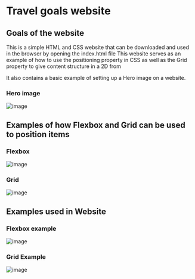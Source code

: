 # Travel goals website

## Goals of the website

This is a simple HTML and CSS website that can be downloaded and used in the browser by opening the index.html file
This website serves as an example of how to use the positioning property in CSS as well as the Grid property to give content structure in a 2D from

It also contains a basic example of setting up a Hero image on a website.

### Hero image

![image](https://github.com/originalsk01/travel-goals-website/assets/46004600/799ab02d-8a39-4fbc-b42a-3e853e9aaff3)


## Examples of how Flexbox and Grid can be used to position items

### Flexbox

![image](https://github.com/originalsk01/travel-goals-website/assets/46004600/cd839120-2ebc-41c8-a24e-0cf39ad256ff)

### Grid

![image](https://github.com/originalsk01/travel-goals-website/assets/46004600/3ded0e5c-5b9c-4f9f-a2c7-dee4db1791e1)

## Examples used in Website

### Flexbox example

![image](https://github.com/originalsk01/travel-goals-website/assets/46004600/59df4490-94a7-4744-be67-6c3b41b6f059)

### Grid Example

![image](https://github.com/originalsk01/travel-goals-website/assets/46004600/2310e263-35c3-4ac4-ae20-1f9c9acd8dce)


